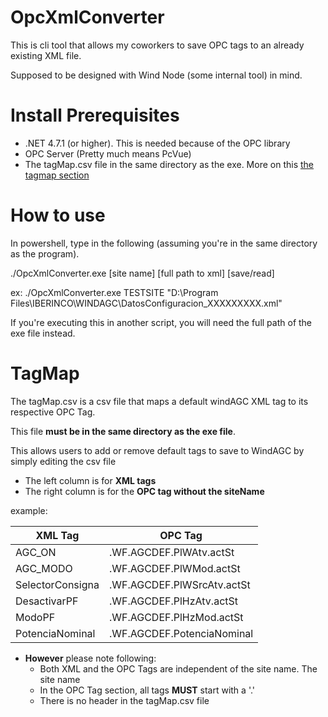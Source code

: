 # OpcXmlConverter

This is cli tool that allows my coworkers to save OPC tags to an already existing XML file. 

Supposed to be designed with Wind Node (some internal tool) in mind. 

# Install Prerequisites

- .NET 4.7.1 (or higher). This is needed because of the OPC library
- OPC Server (Pretty much means PcVue)
- The tagMap.csv file in the same directory as the exe. More on this [the tagmap section](#TagMap)

# How to use

In powershell, type in the following (assuming you're in the same directory as the program). 

./OpcXmlConverter.exe [site name] [full path to xml] [save/read]

ex:
./OpcXmlConverter.exe TESTSITE "D:\Program Files\IBERINCO\WINDAGC\DatosConfiguracion_XXXXXXXXX.xml"

If you're executing this in another script, you will need the full path of the exe file instead.

# TagMap

The tagMap.csv is a csv file that maps a default windAGC XML tag to its respective OPC Tag.

This file **must be in the same directory as the exe file**.

This allows users to add or remove default tags to save to WindAGC by simply editing the csv file 

- The left column is for **XML tags**
- The right column is for the **OPC tag without the siteName**

example:

| XML Tag		|OPC Tag			|
| --- | --- |
| AGC_ON		|.WF.AGCDEF.PlWAtv.actSt	|
| AGC_MODO		|.WF.AGCDEF.PlWMod.actSt	|
| SelectorConsigna	|.WF.AGCDEF.PlWSrcAtv.actSt	|
| DesactivarPF		|.WF.AGCDEF.PlHzAtv.actSt	|
| ModoPF		|.WF.AGCDEF.PlHzMod.actSt	|
| PotenciaNominal	|.WF.AGCDEF.PotenciaNominal		|

- **However** please note following:
	- Both XML and the OPC Tags are independent of the site name. The site name 
	- In the OPC Tag section, all tags **MUST** start with a '.'
	- There is no header in the tagMap.csv file

